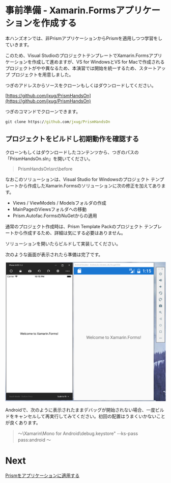 # 事前準備 - Xamarin.Formsアプリケーションを作成する

本ハンズオンでは、非PrismアプリケーションからPrismを適用しつつ学習をしていきます。

このため、Visual StudioのプロジェクトテンプレートでXamarin.Formsアプリケーションを作成して進めますが、VS for WindowsとVS for Macで作成されるプロジェクトがやや異なるため、本演習では開始を統一するため、スタートアップ プロジェクトを用意しました。

つぎのアドレスからソースをクローンもしくはダウンロードしてください。

[https://github.com/jxug/PrismHandsOn](https://github.com/jxug/PrismHandsOn)

つぎのコマンドでクローンできます。

```cmd
git clone https://github.com/jxug/PrismHandsOn
```

## プロジェクトをビルドし初期動作を確認する

クローンもしくはダウンロードしたコンテンツから、つぎのパスの「PrismHandsOn.sln」を開いてください。

> PrismHandsOn\src\before

なおこのソリューションは、Visual Studio for Windowsのプロジェクト テンプレートから作成したXamarin.Formsのソリューションに次の修正を加えてあります。

* Views / ViewModels / Modelsフォルダの作成  
* MainPageのViewsフォルダへの移動  
* Prism.Autofac.FormsのNuGetからの適用

通常のプロジェクト作成時は、Prism Template Packのプロジェクト テンプレートから作成するため、詳細は気にする必要はありません。

ソリューションを開いたらビルドして実装してください。

次のような画面が表示されたら準備は完了です。

![](assets/00-01.png)

Androidで、次のように表示されたままデバッグが開始されない場合、一度ビルドをキャンセルして再実行してみてください。初回の配置はうまくいかないことが良くあります。

> ～\Xamarin\Mono for Android\debug.keystore" --ks-pass pass:android ～

# Next

[Prismをアプリケーションに適用する](01-Prismをアプリケーションに適用する.md)
